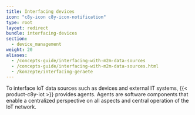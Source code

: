 ```yaml
---
title: Interfacing devices
icon: "c8y-icon c8y-icon-notification"
type: root
layout: redirect
bundle: interfacing-devices
section: 
  - device_management
weight: 20
aliases:
  - /concepts-guide/interfacing-with-m2m-data-sources
  - /concepts-guide/interfacing-with-m2m-data-sources.html
  - /konzepte/interfacing-geraete
---
```


To interface IoT data sources such as devices and external IT systems, {{< product-c8y-iot >}} provides agents. Agents are software components that enable a centralized perspective on all aspects and central operation of the IoT network.
